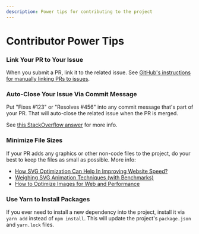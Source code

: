 ```yaml
---
description: Power tips for contributing to the project
---
```


# Contributor Power Tips

### Link Your PR to Your Issue

When you submit a PR, link it to the related issue. See [GitHub's instructions for manually linking PRs to issues](https://docs.github.com/en/issues/tracking-your-work-with-issues/linking-a-pull-request-to-an-issue#manually-linking-a-pull-request-to-an-issue).

### Auto-Close Your Issue Via Commit Message

Put "Fixes \#123" or "Resolves \#456" into any commit message that's part of your PR. That will auto-close the related issue when the PR is merged. 

See [this StackOverflow answer](https://stackoverflow.com/a/23024034/271697) for more info.

### Minimize File Sizes

If your PR adds any graphics or other non-code files to the project, do your best to keep the files as small as possible. More info:

* [How SVG Optimization Can Help In Improving Website Speed?](https://imagekit.io/blog/svg-optimization-improves-website-speed/)
* [Weighing SVG Animation Techniques \(with Benchmarks\)](https://css-tricks.com/weighing-svg-animation-techniques-benchmarks/)
* [How to Optimize Images for Web and Performance](https://kinsta.com/blog/optimize-images-for-web/)

### Use Yarn to Install Packages

If you ever need to install a new dependency into the project, install it via `yarn add` instead of `npm install`. This will update the project's `package.json` and `yarn.lock` files.



